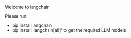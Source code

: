 Welcome to langchain

Please run:
  - pip install langchain
  - pip install 'langchain[all]' to get the required LLM models
